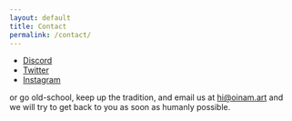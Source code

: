 ```yaml
---
layout: default
title: Contact
permalink: /contact/
---
```


- [Discord](https://discord.gg/GfPYCeep)
- [Twitter](https://twitter.com/oinam)
- [Instagram](https://www.instagram.com/oinam/)

or go old-school, keep up the tradition, and email us at [hi@oinam.art](mailto:hi@oinam.art) and we will try to get back to you as soon as humanly possible.